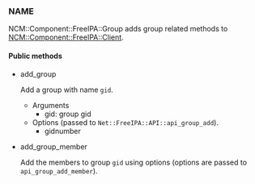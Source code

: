 
### NAME

NCM::Component::FreeIPA::Group adds group related methods to
[NCM::Component::FreeIPA::Client](https://metacpan.org/pod/NCM::Component::FreeIPA::Client).

#### Public methods

- add\_group

    Add a group with name `gid`.

    - Arguments
        - gid: group gid
    - Options (passed to `Net::FreeIPA::API::api_group_add`).
        - gidnumber

- add\_group\_member

    Add the members to group `gid` using options
    (options are passed to `api_group_add_member`).
